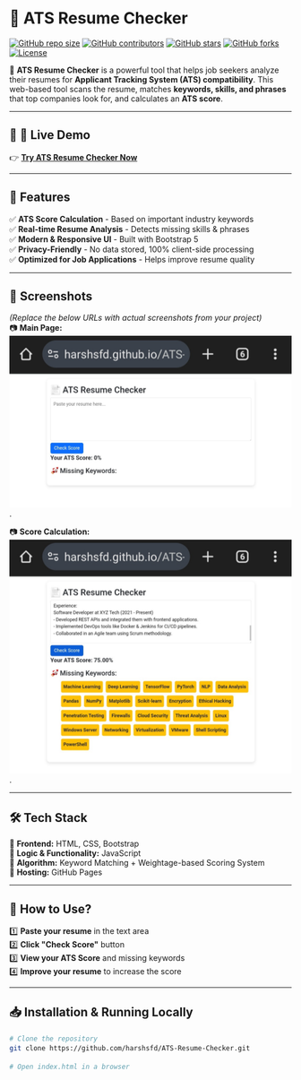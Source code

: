# 🚀 ATS Resume Checker  

[![GitHub repo size](https://img.shields.io/github/repo-size/harshsfd/ATS-Resume-Checker?color=blue&label=Repo%20Size)](https://github.com/harshsfd/ATS-Resume-Checker)
[![GitHub contributors](https://img.shields.io/github/contributors/harshsfd/ATS-Resume-Checker?color=green)](https://github.com/harshsfd/ATS-Resume-Checker/graphs/contributors)
[![GitHub stars](https://img.shields.io/github/stars/harshsfd/ATS-Resume-Checker?color=yellow)](https://github.com/harshsfd/ATS-Resume-Checker/stargazers)
[![GitHub forks](https://img.shields.io/github/forks/harshsfd/ATS-Resume-Checker?color=orange)](https://github.com/harshsfd/ATS-Resume-Checker/network/members)
[![License](https://img.shields.io/github/license/harshsfd/ATS-Resume-Checker?color=red)](https://github.com/harshsfd/ATS-Resume-Checker/blob/main/LICENSE)

📄 **ATS Resume Checker** is a powerful tool that helps job seekers analyze their resumes for **Applicant Tracking System (ATS) compatibility**. This web-based tool scans the resume, matches **keywords, skills, and phrases** that top companies look for, and calculates an **ATS score**.

---

## 🌟 **🔗 Live Demo**
👉 **[Try ATS Resume Checker Now](https://harshsfd.github.io/ATS-Resume-Checker/)**  

---

## 🎯 **Features**
✅ **ATS Score Calculation** - Based on important industry keywords  
✅ **Real-time Resume Analysis** - Detects missing skills & phrases  
✅ **Modern & Responsive UI** - Built with Bootstrap 5  
✅ **Privacy-Friendly** - No data stored, 100% client-side processing  
✅ **Optimized for Job Applications** - Helps improve resume quality  

---

## 📸 **Screenshots**
*(Replace the below URLs with actual screenshots from your project)*  
📷 **Main Page:**  
![ATS Resume Checker](https://github.com/Harshsfd/ATS-Resume-Checker/blob/main/Without%20output.jpg).  

📷 **Score Calculation:**  
![ATS Score Result](https://github.com/Harshsfd/ATS-Resume-Checker/blob/main/With%20Output.jpg).

---

## 🛠 **Tech Stack**
🔹 **Frontend:** HTML, CSS, Bootstrap  
🔹 **Logic & Functionality:** JavaScript  
🔹 **Algorithm:** Keyword Matching + Weightage-based Scoring System  
🔹 **Hosting:** GitHub Pages  

---

## 🚀 **How to Use?**
1️⃣ **Paste your resume** in the text area  
2️⃣ **Click "Check Score"** button  
3️⃣ **View your ATS Score** and missing keywords  
4️⃣ **Improve your resume** to increase the score  

---

## 📥 **Installation & Running Locally**
```bash
# Clone the repository
git clone https://github.com/harshsfd/ATS-Resume-Checker.git

# Open index.html in a browser
